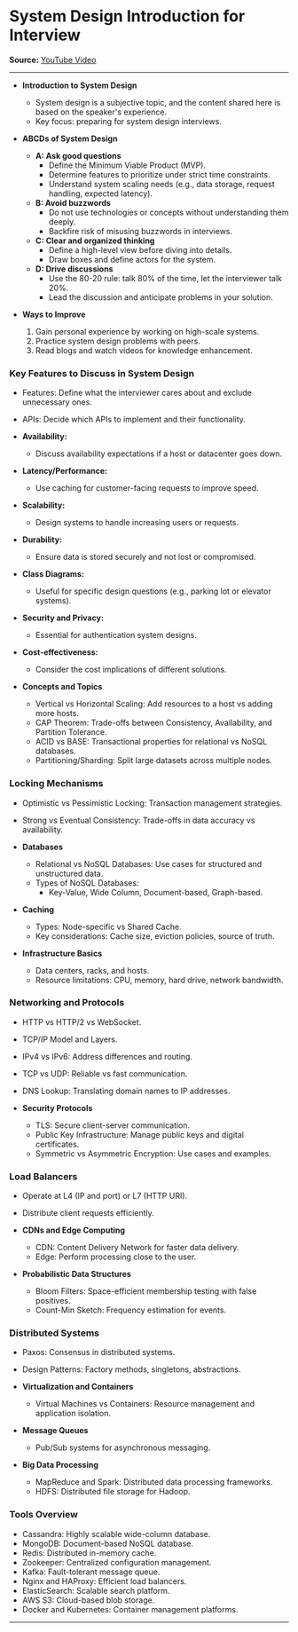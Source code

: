 # System Design Introduction for Interview

**Source:** [YouTube Video](https://www.youtube.com/watch?v=UzLMhqg3_Wc)

---

- **Introduction to System Design**

  - System design is a subjective topic, and the content shared here is based on the speaker's experience.
  - Key focus: preparing for system design interviews.

- **ABCDs of System Design**

  - **A: Ask good questions**
    - Define the Minimum Viable Product (MVP).
    - Determine features to prioritize under strict time constraints.
    - Understand system scaling needs (e.g., data storage, request handling, expected latency).
  - **B: Avoid buzzwords**
    - Do not use technologies or concepts without understanding them deeply.
    - Backfire risk of misusing buzzwords in interviews.
  - **C: Clear and organized thinking**
    - Define a high-level view before diving into details.
    - Draw boxes and define actors for the system.
  - **D: Drive discussions**
    - Use the 80-20 rule: talk 80% of the time, let the interviewer talk 20%.
    - Lead the discussion and anticipate problems in your solution.

- **Ways to Improve**
  1. Gain personal experience by working on high-scale systems.
  2. Practice system design problems with peers.
  3. Read blogs and watch videos for knowledge enhancement.

### **Key Features to Discuss in System Design**

- Features: Define what the interviewer cares about and exclude unnecessary ones.
- APIs: Decide which APIs to implement and their functionality.
- **Availability:**
  - Discuss availability expectations if a host or datacenter goes down.
- **Latency/Performance:**
  - Use caching for customer-facing requests to improve speed.
- **Scalability:**
  - Design systems to handle increasing users or requests.
- **Durability:**
  - Ensure data is stored securely and not lost or compromised.
- **Class Diagrams:**
  - Useful for specific design questions (e.g., parking lot or elevator systems).
- **Security and Privacy:**
  - Essential for authentication system designs.
- **Cost-effectiveness:**

  - Consider the cost implications of different solutions.

- **Concepts and Topics**
  - Vertical vs Horizontal Scaling: Add resources to a host vs adding more hosts.
  - CAP Theorem: Trade-offs between Consistency, Availability, and Partition Tolerance.
  - ACID vs BASE: Transactional properties for relational vs NoSQL databases.
  - Partitioning/Sharding: Split large datasets across multiple nodes.

### **Locking Mechanisms**

- Optimistic vs Pessimistic Locking: Transaction management strategies.
- Strong vs Eventual Consistency: Trade-offs in data accuracy vs availability.

- **Databases**

  - Relational vs NoSQL Databases: Use cases for structured and unstructured data.
  - Types of NoSQL Databases:
    - Key-Value, Wide Column, Document-based, Graph-based.

- **Caching**

  - Types: Node-specific vs Shared Cache.
  - Key considerations: Cache size, eviction policies, source of truth.

- **Infrastructure Basics**
  - Data centers, racks, and hosts.
  - Resource limitations: CPU, memory, hard drive, network bandwidth.

### **Networking and Protocols**

- HTTP vs HTTP/2 vs WebSocket.
- TCP/IP Model and Layers.
- IPv4 vs IPv6: Address differences and routing.
- TCP vs UDP: Reliable vs fast communication.
- DNS Lookup: Translating domain names to IP addresses.

- **Security Protocols**
  - TLS: Secure client-server communication.
  - Public Key Infrastructure: Manage public keys and digital certificates.
  - Symmetric vs Asymmetric Encryption: Use cases and examples.

### **Load Balancers**

- Operate at L4 (IP and port) or L7 (HTTP URI).
- Distribute client requests efficiently.

- **CDNs and Edge Computing**

  - CDN: Content Delivery Network for faster data delivery.
  - Edge: Perform processing close to the user.

- **Probabilistic Data Structures**
  - Bloom Filters: Space-efficient membership testing with false positives.
  - Count-Min Sketch: Frequency estimation for events.

### **Distributed Systems**

- Paxos: Consensus in distributed systems.
- Design Patterns: Factory methods, singletons, abstractions.

- **Virtualization and Containers**

  - Virtual Machines vs Containers: Resource management and application isolation.

- **Message Queues**

  - Pub/Sub systems for asynchronous messaging.

- **Big Data Processing**
  - MapReduce and Spark: Distributed data processing frameworks.
  - HDFS: Distributed file storage for Hadoop.

### Tools Overview

- Cassandra: Highly scalable wide-column database.
- MongoDB: Document-based NoSQL database.
- Redis: Distributed in-memory cache.
- Zookeeper: Centralized configuration management.
- Kafka: Fault-tolerant message queue.
- Nginx and HAProxy: Efficient load balancers.
- ElasticSearch: Scalable search platform.
- AWS S3: Cloud-based blob storage.
- Docker and Kubernetes: Container management platforms.

---
